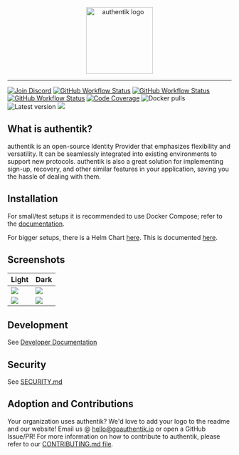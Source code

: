 <p align="center">
    <img src="https://goauthentik.io/img/icon_top_brand_colour.svg" height="150" alt="authentik logo">
</p>

---

[![Join Discord](https://img.shields.io/discord/809154715984199690?label=Discord&style=for-the-badge)](https://goauthentik.io/discord)
[![GitHub Workflow Status](https://img.shields.io/github/actions/workflow/status/goauthentik/authentik/ci-main.yml?branch=main&label=core%20build&style=for-the-badge)](https://github.com/goauthentik/authentik/actions/workflows/ci-main.yml)
[![GitHub Workflow Status](https://img.shields.io/github/actions/workflow/status/goauthentik/authentik/ci-outpost.yml?branch=main&label=outpost%20build&style=for-the-badge)](https://github.com/goauthentik/authentik/actions/workflows/ci-outpost.yml)
[![GitHub Workflow Status](https://img.shields.io/github/actions/workflow/status/goauthentik/authentik/ci-web.yml?branch=main&label=web%20build&style=for-the-badge)](https://github.com/goauthentik/authentik/actions/workflows/ci-web.yml)
[![Code Coverage](https://img.shields.io/codecov/c/gh/goauthentik/authentik?style=for-the-badge)](https://codecov.io/gh/goauthentik/authentik)
![Docker pulls](https://img.shields.io/docker/pulls/beryju/authentik.svg?style=for-the-badge)
![Latest version](https://img.shields.io/docker/v/beryju/authentik?sort=semver&style=for-the-badge)
[![](https://img.shields.io/badge/Help%20translate-transifex-blue?style=for-the-badge)](https://www.transifex.com/authentik/authentik/)

## What is authentik?

authentik is an open-source Identity Provider that emphasizes flexibility and versatility. It can be seamlessly integrated into existing environments to support new protocols. authentik is also a great solution for implementing sign-up, recovery, and other similar features in your application, saving you the hassle of dealing with them.

## Installation

For small/test setups it is recommended to use Docker Compose; refer to the [documentation](https://goauthentik.io/docs/installation/docker-compose/?utm_source=github).

For bigger setups, there is a Helm Chart [here](https://github.com/goauthentik/helm). This is documented [here](https://goauthentik.io/docs/installation/kubernetes/?utm_source=github).

## Screenshots

| Light                                                  | Dark                                                  |
| ------------------------------------------------------ | ----------------------------------------------------- |
| ![](https://goauthentik.io/img/screen_apps_light.jpg)  | ![](https://goauthentik.io/img/screen_apps_dark.jpg)  |
| ![](https://goauthentik.io/img/screen_admin_light.jpg) | ![](https://goauthentik.io/img/screen_admin_dark.jpg) |

## Development

See [Developer Documentation](https://goauthentik.io/developer-docs/?utm_source=github)

## Security

See [SECURITY.md](SECURITY.md)

## Adoption and Contributions

Your organization uses authentik? We'd love to add your logo to the readme and our website! Email us @ hello@goauthentik.io or open a GitHub Issue/PR! For more information on how to contribute to authentik, please refer to our [CONTRIBUTING.md file](./CONTRIBUTING.md).
